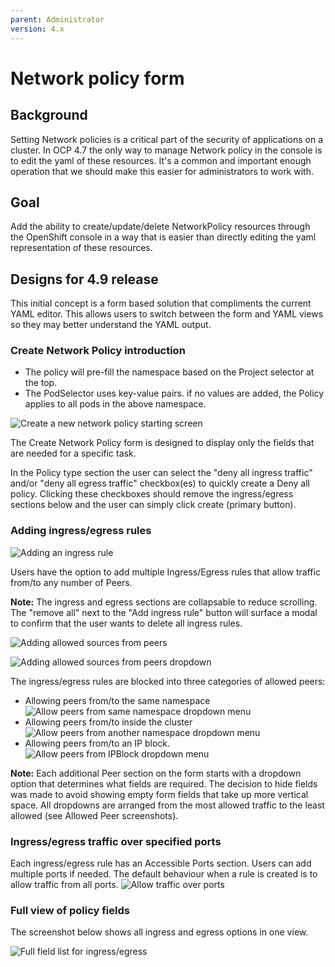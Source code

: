 ```yaml
---
parent: Administrator
version: 4.x
---
```


# Network policy form

## Background
Setting Network policies is a critical part of the security of applications on a cluster. In OCP 4.7 the only way to manage Network policy in the console is to edit the yaml of these resources. It's a common and important enough operation that we should make this easier for administrators to work with.

## Goal

Add the ability to create/update/delete NetworkPolicy resources through the OpenShift console in a way that is easier than directly editing the yaml representation of these resources.

## Designs for 4.9 release

This initial concept is a form based solution that compliments the current YAML editor. This allows users to switch between the form and YAML views so they may better understand the YAML output.

### Create Network Policy introduction

* The policy will pre-fill the namespace based on the Project selector at the top.
* The PodSelector uses key-value pairs. if no values are added, the Policy applies to all pods in the above namespace.

![Create a new network policy starting screen](img/1-create-netpol-start.png "Create a new network policy starting screen")

The Create Network Policy form is designed to display only the fields that are needed for a specific task.

In the Policy type section the user can select the "deny all ingress traffic" and/or "deny all egress traffic" checkbox(es) to quickly create a Deny all policy. Clicking these checkboxes should remove the ingress/egress sections below and the user can simply click create (primary button).

### Adding ingress/egress rules

![Adding an ingress rule](img/3-add-ingress-rule.png "Adding an ingress rule")

Users have the option to add multiple Ingress/Egress rules that allow traffic from/to any number of Peers.  

**Note:** The ingress and egress sections are collapsable to reduce scrolling. The "remove all" next to the "Add ingress rule" button will surface a modal to confirm that the user wants to delete all ingress rules.

![Adding allowed sources from peers](img/4-add-allowed-peers.png "Adding allowed sources from peers")

![Adding allowed sources from peers dropdown](img/5-peers-dropdown.png "Adding allowed sources from peers dropdown menu")

The ingress/egress rules are blocked into three categories of allowed peers:
* Allowing peers from/to the same namespace
![Allow peers from same namespace dropdown menu](img/6-peers-same-namespace.png "network policy same namespace peers menu")
* Allowing peers from/to inside the cluster
![Allow peers from another namespace dropdown menu](img/7-peers-other-namespace.png "network policy another namespace peers menu")
* Allowing peers from/to an IP block.  
![Allow peers from IPBlock dropdown menu](img/8-peers-ipblock.png "network policy ipblock peers menu")

**Note:** Each additional Peer section on the form starts with a dropdown option that determines what fields are required. The decision to hide fields was made to avoid showing empty form fields that take up more vertical space. All dropdowns are arranged from the most allowed traffic to the least allowed (see Allowed Peer screenshots).  

### Ingress/egress traffic over specified ports

Each ingress/egress rule has an Accessible Ports section. Users can add multiple ports if needed. The default behaviour when a rule is created is to allow traffic from all ports.
![Allow traffic over ports](img/9-allowed-ports.png "Allow traffic over ports")

### Full view of policy fields

The screenshot below shows all ingress and egress options in one view.

![Full field list for ingress/egress](img/0-network-policy-full-view.png "Full field list for ingress/egress")
